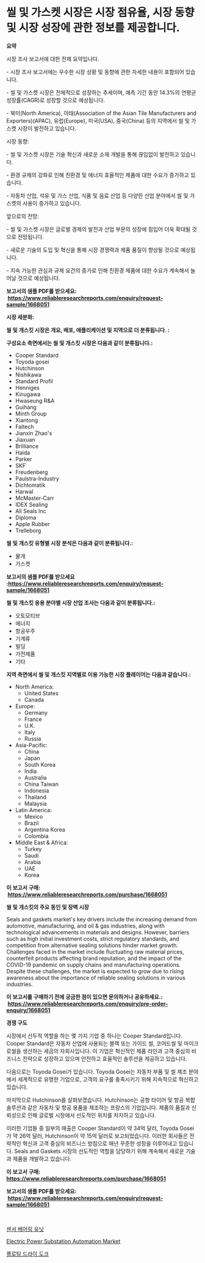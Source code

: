<p><h1>씰 및 가스켓 시장은 시장 점유율, 시장 동향 및 시장 성장에 관한 정보를 제공합니다.</h1></p><p><strong>요약</strong></p>
<p><p>시장 조사 보고서에 대한 전체 요약입니다.</p><p>- 시장 조사 보고서에는 우수한 시장 상황 및 동향에 관한 자세한 내용이 포함되어 있습니다. </p><p>- 씰 및 가스켓 시장은 전체적으로 성장하는 추세이며, 예측 기간 동안 14.3%의 연평균 성장률(CAGR)로 성장할 것으로 예상됩니다.</p><p>- 북미(North America), 아태(Association of the Asian Tile Manufacturers and Exporters)(APAC), 유럽(Europe), 미국(USA), 중국(China) 등의 지역에서 씰 및 가스켓 시장이 발전하고 있습니다.</p><p>시장 동향:</p><p>- 씰 및 가스켓 시장은 기술 혁신과 새로운 소재 개발을 통해 끊임없이 발전하고 있습니다.</p><p>- 환경 규제의 강화로 인해 친환경 및 에너지 효율적인 제품에 대한 수요가 증가하고 있습니다.</p><p>- 자동차 산업, 석유 및 가스 산업, 식품 및 음료 산업 등 다양한 산업 분야에서 씰 및 가스켓의 사용이 증가하고 있습니다.</p><p>앞으로의 전망:</p><p>- 씰 및 가스켓 시장은 글로벌 경제의 발전과 산업 부문의 성장에 힘입어 더욱 확대될 것으로 전망됩니다.</p><p>- 새로운 기술의 도입 및 혁신을 통해 시장 경쟁력과 제품 품질이 향상될 것으로 예상됩니다.</p><p>- 지속 가능한 관심과 규제 요건의 증가로 인해 친환경 제품에 대한 수요가 계속해서 늘어날 것으로 예상됩니다.</p></p>
<p><strong>보고서의 샘플 PDF를 받으세요: &nbsp;<a href="https://www.reliableresearchreports.com/enquiry/request-sample/1668051">https://www.reliableresearchreports.com/enquiry/request-sample/1668051</a></strong></p>
<p><strong>시장 세분화:</strong></p>
<p><strong> 씰 및 개스킷 시장은 개요, 배포, 애플리케이션 및 지역으로 더 분류됩니다. :</strong></p>
<p><strong>구성요소 측면에서는 씰 및 개스킷 시장은 다음과 같이 분류됩니다.:</strong></p>
<p><ul><li>Cooper Standard</li><li>Toyoda gosei</li><li>Hutchinson</li><li>Nishikawa</li><li>Standard Profil</li><li>Henniges</li><li>Kinugawa</li><li>Hwaseung R&A</li><li>Guihang</li><li>Minth Group</li><li>Xiantong</li><li>Faltech</li><li>Jianxin Zhao's</li><li>Jiaxuan</li><li>Brilliance</li><li>Haida</li><li>Parker</li><li>SKF</li><li>Freudenberg</li><li>Paulstra-Industry</li><li>Dichtomatik</li><li>Harwal</li><li>McMaster-Carr</li><li>IDEX Sealing</li><li>All Seals Inc</li><li>Diploma</li><li>Apple Rubber</li><li>Trelleborg</li></ul></p>
<p><strong> 씰 및 개스킷 유형별 시장 분석은 다음과 같이 분류됩니다.:</strong></p>
<p><ul><li>물개</li><li>가스켓</li></ul></p>
<p><strong>보고서의 샘플 PDF를 받으세요 :<a href="https://www.reliableresearchreports.com/enquiry/request-sample/1668051">https://www.reliableresearchreports.com/enquiry/request-sample/1668051</a></strong></p>
<p><strong> 씰 및 개스킷 응용 분야별 시장 산업 조사는 다음과 같이 분류됩니다.:</strong></p>
<p><ul><li>오토모티브</li><li>에너지</li><li>항공우주</li><li>기계류</li><li>빌딩</li><li>가전제품</li><li>기타</li></ul></p>
<p><strong>지역 측면에서 씰 및 개스킷 지역별로 이용 가능한 시장 플레이어는 다음과 같습니다.:</strong></p>
<p><ul>
    <li>
        North America:
        <ul>
            <li>United States</li>
            <li>Canada</li>
        </ul>
    </li>
    <li>
        Europe:
        <ul>
            <li>Germany</li>
            <li>France</li>
            <li>U.K.</li>
            <li>Italy</li>
            <li>Russia</li>
        </ul>
    </li>
    <li>
        Asia-Pacific:
        <ul>
            <li>China</li>
            <li>Japan</li>
            <li>South Korea</li>
            <li>India</li>
            <li>Australia</li>
            <li>China Taiwan</li>
            <li>Indonesia</li>
            <li>Thailand</li>
            <li>Malaysia</li>
        </ul>
    </li>
    <li>
        Latin America:
        <ul>
            <li>Mexico</li>
            <li>Brazil</li>
            <li>Argentina Korea</li>
            <li>Colombia</li>
        </ul>
    </li>
    <li>
        Middle East & Africa:
        <ul>
            <li>Turkey</li>
            <li>Saudi</li>
            <li>Arabia</li>
            <li>UAE</li>
            <li>Korea</li>
        </ul>
    </li>
    </ul></p>
<p><strong>이 보고서 구매: &nbsp;<a href="https://www.reliableresearchreports.com/purchase/1668051">https://www.reliableresearchreports.com/purchase/1668051</a></strong></p>
<p><strong>씰 및 개스킷의 주요 동인 및 장벽 시장</strong></p>
<p><p>Seals and gaskets market's key drivers include the increasing demand from automotive, manufacturing, and oil & gas industries, along with technological advancements in materials and designs. However, barriers such as high initial investment costs, strict regulatory standards, and competition from alternative sealing solutions hinder market growth. Challenges faced in the market include fluctuating raw material prices, counterfeit products affecting brand reputation, and the impact of the COVID-19 pandemic on supply chains and manufacturing operations. Despite these challenges, the market is expected to grow due to rising awareness about the importance of reliable sealing solutions in various industries.</p></p>
<p><strong>이 보고서를 구매하기 전에 궁금한 점이 있으면 문의하거나 공유하세요.: &nbsp;<a href="https://www.reliableresearchreports.com/enquiry/pre-order-enquiry/1668051">https://www.reliableresearchreports.com/enquiry/pre-order-enquiry/1668051</a></strong></p>
<p><strong>경쟁 구도</strong></p>
<p><p>시장에서 선두적 역할을 하는 몇 가지 기업 중 하나는 Cooper Standard입니다. Cooper Standard은 자동차 산업에 사용되는 블랙 또는 가이드 씰, 코어드씰 및 마이크로씰을 생산하는 세곰의 자회사입니다. 이 기업은 혁신적인 제품 라인과 고객 중심의 비즈니스 전략으로 성장하고 있으며 안전하고 효율적인 솔루션을 제공하고 있습니다. </p><p>다음으로는 Toyoda Gosei가 있습니다. Toyoda Gosei는 자동차 부품 및 씰 제조 분야에서 세계적으로 유명한 기업으로, 고객의 요구를 충족시키기 위해 지속적으로 혁신하고 있습니다. </p><p>마지막으로 Hutchinson를 살펴보겠습니다. Hutchinson는 공항 타이어 및 항공 복합 솔루션과 같은 자동차 및 항공 용품을 제조하는 프랑스의 기업입니다. 제품의 품질과 신뢰성으로 인해 글로벌 시장에서 선도적인 위치를 차지하고 있습니다. </p><p>이러한 기업들 중 일부의 매출은 Cooper Standard이 약 34억 달러, Toyoda Gosei가 약 26억 달러, Hutchinson이 약 15억 달러로 보고되었습니다. 이러한 회사들은 전략적인 혁신과 고객 중심의 비즈니스 방침으로 매년 꾸준한 성장을 이루어내고 있습니다. Seals and Gaskets 시장의 선도적인 역할을 담당하기 위해 계속해서 새로운 기술과 제품을 개발하고 있습니다.</p></p>
<p><strong>이 보고서 구매: &nbsp; <a href="https://www.reliableresearchreports.com/purchase/1668051">https://www.reliableresearchreports.com/purchase/1668051</a></strong></p>
<p><strong>보고서의 샘플 PDF를 받으세요: &nbsp;<a href="https://www.reliableresearchreports.com/enquiry/request-sample/1668051">https://www.reliableresearchreports.com/enquiry/request-sample/1668051</a></strong><strong></strong></p>
<p>&nbsp;</p>
<p><p><a href="https://medium.com/@everettilkinson56562023/%EC%84%BC%EC%84%9C-%EB%B2%A0%EC%96%B4%EB%A7%81-%EC%9C%A0%EB%8B%9B-%EC%8B%9C%EC%9E%A5-2031%EB%85%84%EA%B9%8C%EC%A7%80%EC%9D%98-%ED%8A%B8%EB%A0%8C%EB%93%9C-%EC%98%88%EC%B8%A1-%EB%B0%8F-%EA%B2%BD%EC%9F%81-%EB%B6%84%EC%84%9D-c74cbfb64d2f">센서 베어링 유닛</a></p><p><a href="https://github.com/WillieWoodard/Market-Research-Report-List-4/blob/main/electric-power-substation-automation-market.md">Electric Power Substation Automation Market</a></p><p><a href="https://medium.com/@gummibear5656757/%EB%B6%80%EC%9C%A0%EC%8B%9D-%EB%93%9C%EB%9D%BC%EC%9D%B4-%EB%8F%85-%EC%8B%9C%EC%9E%A5-%EC%8B%9C%EC%9E%A5-%EC%A0%90%EC%9C%A0%EC%9C%A8-%EC%8B%9C%EC%9E%A5-%EB%8F%99%ED%96%A5-%EB%B0%8F-%EB%AF%B8%EB%9E%98-%EC%84%B1%EC%9E%A5-%ED%83%90%EC%83%89-a06fac090c9c">플로팅 드라이 도크</a></p></p>
